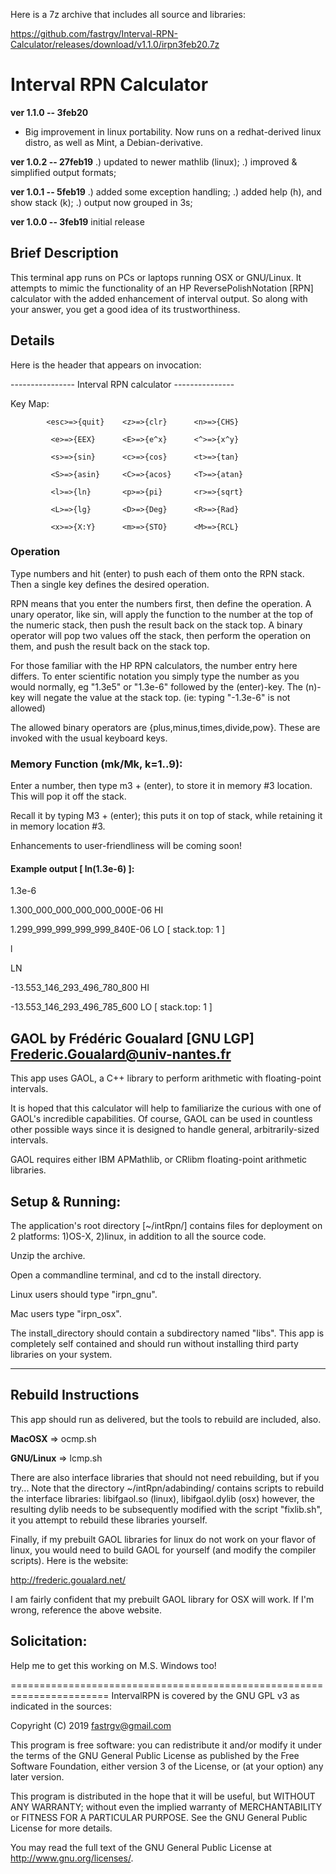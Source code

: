
Here is a 7z archive that includes all source and libraries:

https://github.com/fastrgv/Interval-RPN-Calculator/releases/download/v1.1.0/irpn3feb20.7z



# Interval RPN Calculator

**ver 1.1.0 -- 3feb20**

* Big improvement in linux portability.  Now runs on a redhat-derived linux distro, as well as Mint, a Debian-derivative.


**ver 1.0.2 -- 27feb19**
.) updated to newer mathlib (linux);
.) improved & simplified output formats;


**ver 1.0.1 -- 5feb19**
.) added some exception handling;
.) added help (h), and show stack (k);
.) output now grouped in 3s;

**ver 1.0.0 -- 3feb19**
initial release

## Brief Description
This terminal app runs on PCs or laptops running OSX or GNU/Linux.  It attempts to mimic the functionality of an HP ReversePolishNotation [RPN] calculator with the added enhancement of interval output.  So along with your answer, you get a good idea of its trustworthiness.


## Details

Here is the header that appears on invocation:
	
---------------- Interval RPN calculator ---------------

Key Map:

            <esc>=>{quit}    <z>=>{clr}      <n>=>{CHS}
            
             <e>=>{EEX}      <E>=>{e^x}      <^>=>{x^y}
             
             <s>=>{sin}      <c>=>{cos}      <t>=>{tan}
             
             <S>=>{asin}     <C>=>{acos}     <T>=>{atan}
             
             <l>=>{ln}       <p>=>{pi}       <r>=>{sqrt}
             
             <L>=>{lg}       <D>=>{Deg}      <R>=>{Rad}
             
             <x>=>{X:Y}      <m>=>{STO}      <M>=>{RCL}


### Operation
Type numbers and hit (enter) to push each of them onto the RPN stack.  Then a single key defines the desired operation.

RPN means that you enter the numbers first, then define the operation.  A unary operator, like sin, will apply the function to the number at the top of the numeric stack, then push the result back on the stack top.  A binary operator will pop two values off the stack, then perform the operation on them, and push the result back on the stack top.

For those familiar with the HP RPN calculators, the number entry here differs.  To enter scientific notation you simply type the number as you would normally, eg "1.3e5" or "1.3e-6" followed by the (enter)-key.  The (n)-key will negate the value at the stack top.  (ie: typing "-1.3e-6" is not allowed)

The allowed binary operators are {plus,minus,times,divide,pow}.  These are invoked with the usual keyboard keys.

### Memory Function (mk/Mk, k=1..9):

Enter a number, then type m3 + (enter), to store it in memory #3 location.  This will pop it off the stack.

Recall it by typing M3 + (enter);  this puts it on top of stack, while retaining it in memory location #3.

Enhancements to user-friendliness will be coming soon!


#### Example output [ ln(1.3e-6) ]:
1.3e-6

1.300_000_000_000_000_000E-06 HI

1.299_999_999_999_999_840E-06 LO    [ stack.top: 1 ]

l

 LN 

-13.553_146_293_496_780_800 HI

-13.553_146_293_496_785_600 LO    [ stack.top: 1 ]




## GAOL by Frédéric Goualard [GNU LGP] <Frederic.Goualard@univ-nantes.fr> 

This app uses GAOL, a C++ library to perform arithmetic with floating-point intervals.

It is hoped that this calculator will help to familiarize the curious with one of GAOL's incredible capabilities.  Of course, GAOL can be used in countless other possible ways since it is designed to handle general, arbitrarily-sized intervals.

GAOL requires either IBM APMathlib, or CRlibm floating-point arithmetic libraries.



## Setup & Running:
The application's root directory [~/intRpn/] contains files for deployment on 2 platforms:  1)OS-X, 2)linux, in addition to all the source code.

Unzip the archive.

Open a commandline terminal, and cd to the install directory.

Linux users should type "irpn_gnu".

Mac users type "irpn_osx".

The install_directory should contain a subdirectory named "libs".  This app is completely self contained and should run without installing third party libraries on your system.

--------------------------------------------------------------------------

## Rebuild Instructions

This app should run as delivered, but the tools to rebuild are included, also.

**MacOSX** => ocmp.sh

**GNU/Linux** => lcmp.sh

There are also interface libraries that should not need rebuilding, but if you try...
Note that the directory ~/intRpn/adabinding/ contains scripts to rebuild the interface libraries:
	libifgaol.so (linux), libifgaol.dylib (osx)
however, the resulting dylib needs to be subsequently modified with the script "fixlib.sh", it you attempt to rebuild these libraries yourself.

Finally, if my prebuilt GAOL libraries for linux do not work on your flavor of linux, you would need to build GAOL for yourself (and modify the compiler scripts).  Here is the website:  

http://frederic.goualard.net/

I am fairly confident that my prebuilt GAOL library for OSX will work.  If I'm wrong, reference the above website.


## Solicitation:
Help me to get this working on M.S. Windows too!

=======================================================================
IntervalRPN is covered by the GNU GPL v3 as indicated in the sources:

 Copyright (C) 2019  fastrgv@gmail.com

 This program is free software: you can redistribute it and/or modify
 it under the terms of the GNU General Public License as published by
 the Free Software Foundation, either version 3 of the License, or
 (at your option) any later version.

 This program is distributed in the hope that it will be useful,
 but WITHOUT ANY WARRANTY; without even the implied warranty of
 MERCHANTABILITY or FITNESS FOR A PARTICULAR PURPOSE.  See the
 GNU General Public License for more details.

 You may read the full text of the GNU General Public License
 at <http://www.gnu.org/licenses/>.



